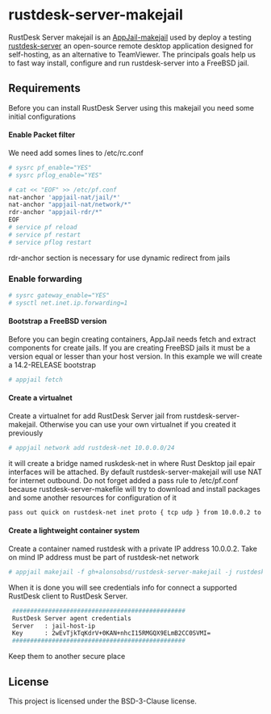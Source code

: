 # rustdesk-server-makejail
RustDesk Server makejail is an [AppJail-makejail](https://github.com/AppJail-makejails) used by deploy a testing [rustdesk-server](https://github.com/rustdesk/rustdesk-server) an open-source remote desktop application designed for self-hosting, as an alternative to TeamViewer. The principals goals help us to fast way install, configure and run rustdesk-server into a FreeBSD jail. 

## Requirements
Before you can install RustDesk Server using this makejail you need some initial configurations

#### Enable Packet filter
We need add somes lines to /etc/rc.conf

```sh
# sysrc pf_enable="YES"
# sysrc pflog_enable="YES"

# cat << "EOF" >> /etc/pf.conf
nat-anchor 'appjail-nat/jail/*'
nat-anchor "appjail-nat/network/*"
rdr-anchor "appjail-rdr/*"
EOF
# service pf reload
# service pf restart
# service pflog restart
```
rdr-anchor section is necessary for use dynamic redirect from jails

### Enable forwarding
```sh
# sysrc gateway_enable="YES"
# sysctl net.inet.ip.forwarding=1
```
#### Bootstrap a FreeBSD version
Before you can begin creating containers, AppJail needs fetch and extract components for create jails. If you are creating FreeBSD jails it must be a version equal or lesser than your host version. In this example we will create a 14.2-RELEASE bootstrap

```sh
# appjail fetch
```
#### Create a virtualnet
Create a virtualnet for add RustDesk Server jail from rustdesk-server-makejail. Otherwise you can use your own virtualnet if you created it previously

```sh
# appjail network add rustdesk-net 10.0.0.0/24
```
it will create a bridge named ruskdesk-net in where Rust Desktop jail epair interfaces will be attached. By default rustdesk-server-makejail will use NAT for internet outbound. Do not forget added a pass rule to /etc/pf.conf because rustdesk-server-makefile will try to download and install packages and some another resources for configuration of it

```sh
pass out quick on rustdesk-net inet proto { tcp udp } from 10.0.0.2 to any
```

#### Create a lightweight container system
Create a container named rustdesk with a private IP address 10.0.0.2. Take on mind IP address must be part of rustdesk-net network

```sh
# appjail makejail -f gh+alonsobsd/rustdesk-server-makejail -j rustdesk -- --network rustdesk-net --server_ip 10.0.0.2
```
When it is done you will see credentials info for connect a supported RustDesk client to RustDesk Server.

```sh
 ################################################ 
 RustDesk Server agent credentials                
 Server   : jail-host-ip                          
 Key      : 2wEvTjkTqKdrV+0KAN+nhcI15RMGQX9ELmB2CC0SVMI=                          
 ################################################  
 ```
Keep them to another secure place

## License
This project is licensed under the BSD-3-Clause license.
